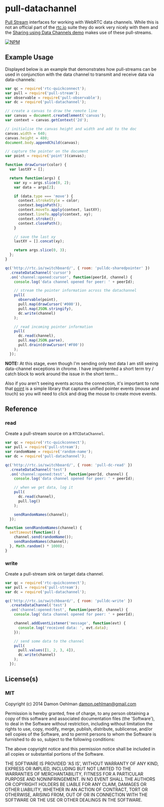 # pull-datachannel

[Pull Stream](https://github.com/dominictarr/pull-stream) interfaces for
working with WebRTC data channels.  While this is not an official part of
the [rtc.io](http://www.rtc.io/) suite they do work very nicely with them
and the
[Sharing using Data Channels demo](https://github.com/rtc-io/demo-sharing)
makes use of these pull-streams.


[![NPM](https://nodei.co/npm/pull-datachannel.png)](https://nodei.co/npm/pull-datachannel/)


## Example Usage

Displayed below is an example that demonstrates how pull-streams can
be used in conjunction with the data channel to transmit and receive
data via data-channels:

```js
var qc = require('rtc-quickconnect');
var pull = require('pull-stream');
var observable = require('pull-observable');
var dc = require('pull-datachannel');

// create a canvas to draw the remote line
var canvas = document.createElement('canvas');
var context = canvas.getContext('2d');

// initialise the canvas height and width and add to the doc
canvas.width = 640;
canvas.height = 480;
document.body.appendChild(canvas);

// capture the pointer on the document
var point = require('point')(canvas);

function drawCursor(color) {
  var lastXY = [];

  return function(args) {
    var xy = args.slice(0, 2);
    var data = args[2];

    if (data.type === 'move') {
      context.strokeStyle = color;
      context.beginPath();
      context.moveTo.apply(context, lastXY);
      context.lineTo.apply(context, xy);
      context.stroke();
      context.closePath();
    }

    // save the last xy
    lastXY = [].concat(xy);

    return args.slice(0, 3);
  };
}

qc('http://rtc.io/switchboard/', { room: 'pulldc-sharedpointer' })
  .createDataChannel('cursor')
  .on('channel:opened:cursor', function(peerId, channel) {
    console.log('data channel opened for peer: ' + peerId);

    // stream the pointer information across the datachannel
    pull(
      observable(point),
      pull.map(drawCursor('#000')),
      pull.map(JSON.stringify),
      dc.write(channel)
    );

    // read incoming pointer information
    pull(
      dc.read(channel),
      pull.map(JSON.parse),
      pull.drain(drawCursor('#F00'))
    );
  });

```

__NOTE:__ At this stage, even though I'm sending only text data I am still
seeing data-channel exceptions in chrome.  I have implemented a short term
try / catch block to work around the issue in the short term...

Also if you aren't seeing events across the connection, it's important
to note that [point](https://github.com/DamonOehlman/point) is a simple
library that captures unified pointer events (mouse and touch) so you will
need to click and drag the mouse to create move events.

## Reference

### read

Create a pull-stream source on a `RTCDataChannel`.

```js
var qc = require('rtc-quickconnect');
var pull = require('pull-stream');
var randomName = require('random-name');
var dc = require('pull-datachannel');

qc('http://rtc.io/switchboard/', { room: 'pull-dc-read' })
  .createDataChannel('test')
  .on('channel:opened:test', function(peerId, channel) {
    console.log('data channel opened for peer: ' + peerId);

    // when we get data, log it
    pull(
      dc.read(channel),
      pull.log()
    );

    sendRandomNames(channel);
  });

function sendRandomNames(channel) {
  setTimeout(function() {
    channel.send(randomName());
    sendRandomNames(channel);
  }, Math.random() * 1000);
}

```

### write

Create a pull-stream sink on target data channel.

```js
var qc = require('rtc-quickconnect');
var pull = require('pull-stream');
var dc = require('pull-datachannel');

qc('http://rtc.io/switchboard/', { room: 'pulldc-write' })
  .createDataChannel('test')
  .on('channel:opened:test', function(peerId, channel) {
    console.log('data channel opened for peer: ' + peerId);

    channel.addEventListener('message', function(evt) {
      console.log('received data: ', evt.data);
    });

    // send some data to the channel
    pull(
      pull.values([1, 2, 3, 4]),
      dc.write(channel)
    );
  });

```

## License(s)

### MIT

Copyright (c) 2014 Damon Oehlman <damon.oehlman@gmail.com>

Permission is hereby granted, free of charge, to any person obtaining
a copy of this software and associated documentation files (the
'Software'), to deal in the Software without restriction, including
without limitation the rights to use, copy, modify, merge, publish,
distribute, sublicense, and/or sell copies of the Software, and to
permit persons to whom the Software is furnished to do so, subject to
the following conditions:

The above copyright notice and this permission notice shall be
included in all copies or substantial portions of the Software.

THE SOFTWARE IS PROVIDED 'AS IS', WITHOUT WARRANTY OF ANY KIND,
EXPRESS OR IMPLIED, INCLUDING BUT NOT LIMITED TO THE WARRANTIES OF
MERCHANTABILITY, FITNESS FOR A PARTICULAR PURPOSE AND NONINFRINGEMENT.
IN NO EVENT SHALL THE AUTHORS OR COPYRIGHT HOLDERS BE LIABLE FOR ANY
CLAIM, DAMAGES OR OTHER LIABILITY, WHETHER IN AN ACTION OF CONTRACT,
TORT OR OTHERWISE, ARISING FROM, OUT OF OR IN CONNECTION WITH THE
SOFTWARE OR THE USE OR OTHER DEALINGS IN THE SOFTWARE.
